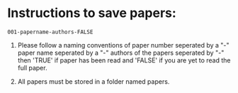 # Instructions to save papers:

`001-papername-authors-FALSE`

1. Please follow a naming conventions of paper number seperated by a "-" paper name seperated by a "-" authors of the papers seperated by "-" then 'TRUE' if paper has been read and 'FALSE' if you are yet to read the full paper. 

2. All papers must be stored in a folder named papers.
